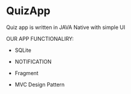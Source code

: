# QuizApp


Quiz app is written in JAVA Native with simple UI

OUR APP FUNCTIONALIRY:

- SQLite

- NOTIFICATION

- Fragment

- MVC Design Pattern
